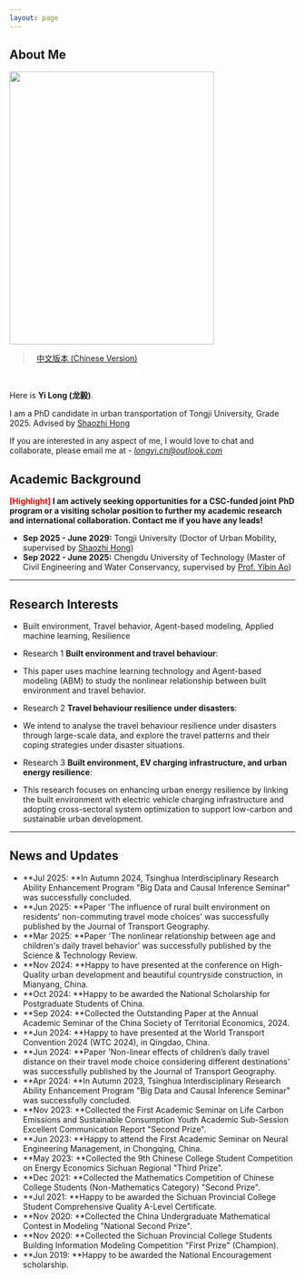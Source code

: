 ```yaml
---
layout: page
---
```


## About Me 

<img src="https://longyistar.github.io/longyi.png" class="floatpic" width="360" height="480">

> &nbsp; [中文版本 (Chinese Version)](https://longyistar.github.io/file/aboutme-zh/)
<br>

Here is **Yi Long (龙毅)**.

I am a PhD candidate in urban transportation of Tongji University, Grade 2025. Advised by [Shaozhi Hong](https://tongji.teacher.360eol.com/teacherBasic/preview?teacherId=14043)

If you are interested in any aspect of me, I would love to chat and collaborate, please email me at - *longyi.cn@outlook.com*

## Academic Background

**<font color='red'>[Highlight]</font> I am actively seeking opportunities for a CSC-funded joint PhD program or a visiting scholar position to further my academic research and international collaboration. Contact me if you have any leads!**

- **Sep 2025 - June 2029:** Tongji University (Doctor of Urban Mobility, supervised by [Shaozhi Hong](https://tongji.teacher.360eol.com/teacherBasic/preview?teacherId=14043))
- **Sep 2022 - June 2025:** Chengdu University of Technology (Master of Civil Engineering and Water Conservancy, supervised by [Prof. Yibin Ao](https://hgycg.cdut.edu.cn/teacher/10201402305))

---

## Research Interests

- Built environment, Travel behavior, Agent-based modeling, Applied machine learning, Resilience

- Research 1 **Built environment and travel behaviour**: 
- This paper uses machine learning technology and Agent-based modeling (ABM) to study the nonlinear relationship between built environment and travel behavior.
- Research 2 **Travel behaviour resilience under disasters**: 
- We intend to analyse the travel behaviour resilience under disasters through large-scale data, and explore the travel patterns and their coping strategies under disaster situations.
- Research 3 **Built environment, EV charging infrastructure, and urban energy resilience**:
- This research focuses on enhancing urban energy resilience by linking the built environment with electric vehicle charging infrastructure and adopting cross-sectoral system optimization to support low-carbon and sustainable urban development.

---

## News and Updates

- **Jul 2025: **In Autumn 2024, Tsinghua Interdisciplinary Research Ability Enhancement Program "Big Data and Causal Inference Seminar" was successfully concluded.
- **Jun 2025: **Paper 'The influence of rural built environment on residents' non-commuting travel mode choices' was successfully published by the Journal of Transport Geography.
- **Mar 2025: **Paper 'The nonlinear relationship between age and children's daily travel behavior' was successfully published by the Science & Technology Review.
- **Nov 2024: **Happy to have presented at the conference on High-Quality urban development and beautiful countryside construction, in Mianyang, China.
- **Oct 2024: **Happy to be awarded the  National Scholarship for Postgraduate Students of China.
- **Sep 2024: **Collected the Outstanding Paper at the Annual Academic Seminar of the China Society of Territorial Economics, 2024.
- **Jun 2024: **Happy to have presented at the World Transport Convention 2024 (WTC 2024), in Qingdao, China.
- **Jun 2024: **Paper 'Non-linear effects of children’s daily travel distance on their travel mode choice considering different destinations' was successfully published by the Journal of Transport Geography.
- **Apr 2024: **In Autumn 2023, Tsinghua Interdisciplinary Research Ability Enhancement Program "Big Data and Causal Inference Seminar" was successfully concluded.
- **Nov 2023: **Collected the First Academic Seminar on Life Carbon Emissions and Sustainable Consumption Youth Academic Sub-Session Excellent Communication Report "Second Prize".
- **Jun 2023: **Happy to attend the First Academic Seminar on Neural Engineering Management, in Chongqing, China.
- **May 2023: **Collected the 9th Chinese College Student Competition on Energy Economics Sichuan Regional "Third Prize".
- **Dec 2021: **Collected the Mathematics Competition of Chinese College Students (Non-Mathematics Category) "Second Prize".
- **Jul 2021: **Happy to be awarded the Sichuan Provincial College Student Comprehensive Quality A-Level Certificate.
- **Nov 2020: **Collected the China Undergraduate Mathematical Contest in Modeling "National Second Prize".
- **Nov 2020: **Collected the Sichuan Provincial College Students Building Information Modeling Competition "First Prize" (Champion).
- **Jun 2019: **Happy to be awarded the National Encouragement scholarship.


